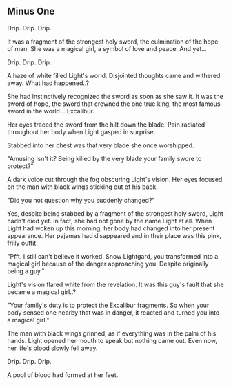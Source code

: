 ## Minus One

Drip. Drip. Drip.

It was a fragment of the strongest holy sword, the culmination of the hope of man. She was a magical girl, a symbol of love and peace. And yet...

Drip. Drip. Drip.

A haze of white filled Light's world. Disjointed thoughts came and withered away. What had happened..?

She had instinctively recognized the sword as soon as she saw it. It was the sword of hope, the sword that crowned the one true king, the most famous sword in the world... Excalibur.

Her eyes traced the sword from the hilt down the blade. Pain radiated throughout her body when Light gasped in surprise.

Stabbed into her chest was that very blade she once worshipped.

"Amusing isn't it? Being killed by the very blade your family swore to protect?"

A dark voice cut through the fog obscuring Light's vision. Her eyes focused on the man with black wings sticking out of his back.

"Did you not question why you suddenly changed?"

Yes, despite being stabbed by a fragment of the strongest holy sword, Light hadn't died yet. In fact, she had not gone by the name Light at all. When Light had woken up this morning, her body had changed into her present appearance. Her pajamas had disappeared and in their place was this pink, frilly outfit.

"Pfft. I still can't believe it worked. Snow Lightgard, you transformed into a magical girl because of the danger approaching you. Despite originally being a guy."

Light's vision flared white from the revelation. It was this guy's fault that she became a magical girl..?

"Your family's duty is to protect the Excalibur fragments. So when your body sensed one nearby that was in danger, it reacted and turned you into a magical girl."

The man with black wings grinned, as if everything was in the palm of his hands. Light opened her mouth to speak but nothing came out. Even now, her life's blood slowly fell away.

Drip. Drip. Drip.

A pool of blood had formed at her feet.

